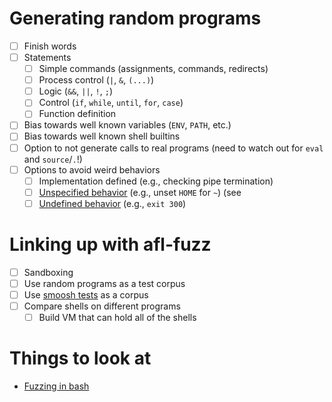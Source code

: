 # Generating random programs

- [ ] Finish words
- [ ] Statements
  + [ ] Simple commands (assignments, commands, redirects)
  + [ ] Process control (`|`, `&`, `(...)`)
  + [ ] Logic (`&&`, `||`, `!`, `;`)
  + [ ] Control (`if`, `while`, `until`, `for`, `case`)
  + [ ] Function definition
  
- [ ] Bias towards well known variables (`ENV`, `PATH`, etc.)
- [ ] Bias towards well known shell builtins
- [ ] Option to not generate calls to real programs (need to watch out for `eval` and `source`/`.`!)
- [ ] Options to avoid weird behaviors
  + [ ] Implementation defined (e.g., checking pipe termination)
  + [ ] [Unspecified behavior](https://github.com/mgree/smoosh/blob/master/unspec.md) (e.g., unset `HOME` for `~`) (see 
  + [ ] [Undefined behavior](https://github.com/mgree/smoosh/blob/master/undef.md) (e.g., `exit 300`)

# Linking up with afl-fuzz

- [ ] Sandboxing
- [ ] Use random programs as a test corpus
- [ ] Use [smoosh tests](https://github.com/mgree/smoosh/blob/master/tests) as a corpus
- [ ] Compare shells on different programs
  + [ ] Build VM that can hold all of the shells

# Things to look at

- [Fuzzing in bash](http://lcamtuf.blogspot.com/2014/10/bash-bug-how-we-finally-cracked.html)
